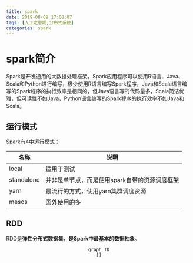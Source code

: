 ```yaml
---
title: spark
date: 2019-08-09 17:08:07
tags: [人工之恩呢,分布式系统]
categories: spark
---
```


# spark简介

Spark是开发通用的大数据处理框架。Spark应用程序可以使用R语言、Java、Scala和Python进行编写，极少使用R语言编写Spark程序，Java和Scala语言编写的Spark程序的执行效率是相同的，但Java语言写的代码量多，Scala简洁优雅，但可读性不如Java，Python语言编写的Spark程序的执行效率不如Java和Scala。

## 运行模式

Spark有4中运行模式：

| 名称       | 说明                                          |
| ---------- | --------------------------------------------- |
| local      | 适用于测试                                    |
| standalone | 并非是单节点，而是使用spark自带的资源调度框架 |
| yarn       | 最流行的方式，使用yarn集群调度资源            |
| mesos      | 国外使用的多                                  |

## RDD

RDD是**弹性分布式数据集**，**是Spark中最基本的数据抽象**。

<center>

```mermaid
graph TD
[]
```

</center>



